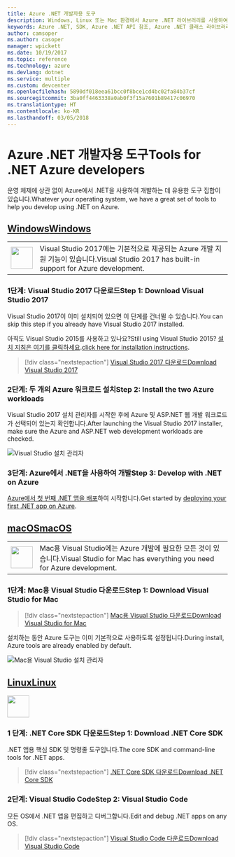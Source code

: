 ```yaml
---
title: Azure .NET 개발자용 도구
description: Windows, Linux 또는 Mac 환경에서 Azure .NET 라이브러리를 사용하여 시작하는 도구를 가져옵니다.
keywords: Azure .NET, SDK, Azure .NET API 참조, Azure .NET 클래스 라이브러리
author: camsoper
ms.author: casoper
manager: wpickett
ms.date: 10/19/2017
ms.topic: reference
ms.technology: azure
ms.devlang: dotnet
ms.service: multiple
ms.custom: devcenter
ms.openlocfilehash: 5890df018eea61bcc0f8bce1cd4bc02fa84b37cf
ms.sourcegitcommit: 3ba0ff4463338a0ab0f3f15a7601b89417c06970
ms.translationtype: HT
ms.contentlocale: ko-KR
ms.lasthandoff: 03/05/2018
---
```

# <a name="tools-for-net-azure-developers"></a><span data-ttu-id="ad8a5-104">Azure .NET 개발자용 도구</span><span class="sxs-lookup"><span data-stu-id="ad8a5-104">Tools for .NET Azure developers</span></span>

<span data-ttu-id="ad8a5-105">운영 체제에 상관 없이 Azure에서 .NET을 사용하여 개발하는 데 유용한 도구 집합이 있습니다.</span><span class="sxs-lookup"><span data-stu-id="ad8a5-105">Whatever your operating system, we have a great set of tools to help you develop using .NET on Azure.</span></span>

## <a name="windowstabwindows"></a>[<span data-ttu-id="ad8a5-106">Windows</span><span class="sxs-lookup"><span data-stu-id="ad8a5-106">Windows</span></span>](#tab/windows)

<table>
  <tr>
    <td width="50">
        <img src="https://docs.microsoft.com/en-us/media/logos/logo_vs-ide.svg" width="50" height="50"></img>
    </td>
    <td>
<span data-ttu-id="ad8a5-107">Visual Studio 2017에는 기본적으로 제공되는 Azure 개발 지원 기능이 있습니다.</span><span class="sxs-lookup"><span data-stu-id="ad8a5-107">Visual Studio 2017 has built-in support for Azure development.</span></span>
    </td>
  </tr>
</table>

### <a name="step-1-download-visual-studio-2017"></a><span data-ttu-id="ad8a5-108">1단계: Visual Studio 2017 다운로드</span><span class="sxs-lookup"><span data-stu-id="ad8a5-108">Step 1: Download Visual Studio 2017</span></span>

<span data-ttu-id="ad8a5-109">Visual Studio 2017이 이미 설치되어 있으면 이 단계를 건너뛸 수 있습니다.</span><span class="sxs-lookup"><span data-stu-id="ad8a5-109">You can skip this step if you already have Visual Studio 2017 installed.</span></span>

<span data-ttu-id="ad8a5-110">아직도 Visual Studio 2015를 사용하고 있나요?</span><span class="sxs-lookup"><span data-stu-id="ad8a5-110">Still using Visual Studio 2015?</span></span>  <span data-ttu-id="ad8a5-111">[설치 지침은 여기를 클릭하세요](dotnet-sdk-vs2015-install.md).</span><span class="sxs-lookup"><span data-stu-id="ad8a5-111">[click here for installation instructions](dotnet-sdk-vs2015-install.md).</span></span>

> [!div class="nextstepaction"]
> [<span data-ttu-id="ad8a5-112">Visual Studio 2017 다운로드</span><span class="sxs-lookup"><span data-stu-id="ad8a5-112">Download Visual Studio 2017</span></span>](https://www.visualstudio.com/downloads/)


### <a name="step-2-install-the-two-azure-workloads"></a><span data-ttu-id="ad8a5-113">2단계: 두 개의 Azure 워크로드 설치</span><span class="sxs-lookup"><span data-stu-id="ad8a5-113">Step 2: Install the two Azure workloads</span></span>

<span data-ttu-id="ad8a5-114">Visual Studio 2017 설치 관리자를 시작한 후에 Azure 및 ASP.NET 웹 개발 워크로드가 선택되어 있는지 확인합니다.</span><span class="sxs-lookup"><span data-stu-id="ad8a5-114">After launching the Visual Studio 2017 installer, make sure the Azure and ASP.NET web development workloads are checked.</span></span>

![Visual Studio 설치 관리자](media/dotnet-tools/azure-workloads.png)

### <a name="step-3-develop-with-net-on-azure"></a><span data-ttu-id="ad8a5-116">3단계: Azure에서 .NET을 사용하여 개발</span><span class="sxs-lookup"><span data-stu-id="ad8a5-116">Step 3: Develop with .NET on Azure</span></span>

<span data-ttu-id="ad8a5-117">[Azure에서 첫 번째 .NET 앱을 배포](https://docs.microsoft.com/azure/app-service-web/app-service-web-get-started-dotnet)하여 시작합니다.</span><span class="sxs-lookup"><span data-stu-id="ad8a5-117">Get started by [deploying your first .NET app on Azure](https://docs.microsoft.com/azure/app-service-web/app-service-web-get-started-dotnet).</span></span>


## <a name="macostabmacos"></a>[<span data-ttu-id="ad8a5-118">macOS</span><span class="sxs-lookup"><span data-stu-id="ad8a5-118">macOS</span></span>](#tab/macos)
<table>
  <tr>
    <td width="50">
        <img src="https://docs.microsoft.com/en-us/media/logos/logo_vs-mac.svg" width="50" height="50"></img>
    </td>
    <td>
<span data-ttu-id="ad8a5-119">Mac용 Visual Studio에는 Azure 개발에 필요한 모든 것이 있습니다.</span><span class="sxs-lookup"><span data-stu-id="ad8a5-119">Visual Studio for Mac has everything you need for Azure development.</span></span>
    </td>
  </tr>
</table>


### <a name="step-1-download-visual-studio-for-mac"></a><span data-ttu-id="ad8a5-120">1단계: Mac용 Visual Studio 다운로드</span><span class="sxs-lookup"><span data-stu-id="ad8a5-120">Step 1: Download Visual Studio for Mac</span></span>

> [!div class="nextstepaction"]
> [<span data-ttu-id="ad8a5-121">Mac용 Visual Studio 다운로드</span><span class="sxs-lookup"><span data-stu-id="ad8a5-121">Download Visual Studio for Mac</span></span>](https://www.visualstudio.com/vs/visual-studio-mac/)

<span data-ttu-id="ad8a5-122">설치하는 동안 Azure 도구는 이미 기본적으로 사용하도록 설정됩니다.</span><span class="sxs-lookup"><span data-stu-id="ad8a5-122">During install, Azure tools are already enabled by default.</span></span>

![Mac용 Visual Studio 설치 관리자](media/dotnet-tools/azure-vsmac.png)

## <a name="linuxtablinux"></a>[<span data-ttu-id="ad8a5-124">Linux</span><span class="sxs-lookup"><span data-stu-id="ad8a5-124">Linux</span></span>](#tab/linux)

<img src="https://docs.microsoft.com/en-us/visualstudio/products/images/vs-code.svg" width="50" height="50"></img>

### <a name="step-1-download-net-core-sdk"></a><span data-ttu-id="ad8a5-125">1 단계: .NET Core SDK 다운로드</span><span class="sxs-lookup"><span data-stu-id="ad8a5-125">Step 1: Download .NET Core SDK</span></span>

<span data-ttu-id="ad8a5-126">.NET 앱용 핵심 SDK 및 명령줄 도구입니다.</span><span class="sxs-lookup"><span data-stu-id="ad8a5-126">The core SDK and command-line tools for .NET apps.</span></span>

> [!div class="nextstepaction"]
> [<span data-ttu-id="ad8a5-127">.NET Core SDK 다운로드</span><span class="sxs-lookup"><span data-stu-id="ad8a5-127">Download .NET Core SDK</span></span>](https://www.microsoft.com/net/core)

### <a name="step-2-visual-studio-code"></a><span data-ttu-id="ad8a5-128">2단계: Visual Studio Code</span><span class="sxs-lookup"><span data-stu-id="ad8a5-128">Step 2: Visual Studio Code</span></span>

<span data-ttu-id="ad8a5-129">모든 OS에서 .NET 앱을 편집하고 디버그합니다.</span><span class="sxs-lookup"><span data-stu-id="ad8a5-129">Edit and debug .NET apps on any OS.</span></span>

> [!div class="nextstepaction"]
> [<span data-ttu-id="ad8a5-130">Visual Studio Code 다운로드</span><span class="sxs-lookup"><span data-stu-id="ad8a5-130">Download Visual Studio Code</span></span>](https://code.visualstudio.com)